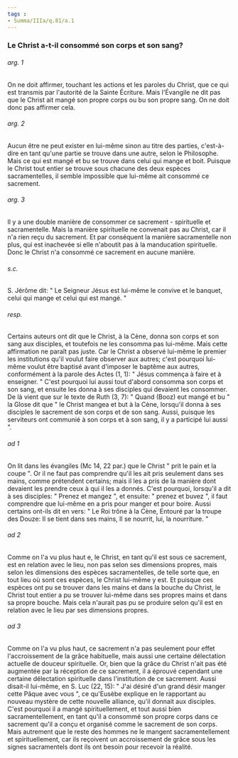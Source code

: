 ```yaml
---
tags : 
- Summa/IIIa/q.81/a.1
---
```


### Le Christ a-t-il consommé son corps et son sang?

###### arg. 1
On ne doit affirmer, touchant les actions et les paroles du Christ, que ce qui est transmis par l'autorité de la Sainte Écriture. Mais l'Évangile ne dit pas que le Christ ait mangé son propre corps ou bu son propre sang. On ne doit donc pas affirmer cela. 

###### arg. 2
Aucun être ne peut exister en lui-même sinon au titre des parties, c'est-à-dire en tant qu'une partie se trouve dans une autre, selon le Philosophe. Mais ce qui est mangé et bu se trouve dans celui qui mange et boit. Puisque le Christ tout entier se trouve sous chacune des deux espèces sacramentelles, il semble impossible que lui-même ait consommé ce sacrement. 

###### arg. 3
Il y a une double manière de consommer ce sacrement - spirituelle et sacramentelle. Mais la manière spirituelle ne convenait pas au Christ, car il n'a rien reçu du sacrement. Et par conséquent la manière sacramentelle non plus, qui est inachevée si elle n'aboutit pas à la manducation spirituelle. Donc le Christ n'a consommé ce sacrement en aucune manière. 

###### s.c.
S. Jérôme dit: " Le Seigneur Jésus est lui-même le convive et le banquet, celui qui mange et celui qui est mangé. " 

###### resp.
Certains auteurs ont dit que le Christ, à la Cène, donna son corps et son sang aux disciples, et toutefois ne les consomma pas lui-même. Mais cette affirmation ne paraît pas juste. Car le Christ a observé lui-même le premier les institutions qu'il voulut faire observer aux autres; c'est pourquoi lui-même voulut être baptisé avant d'imposer le baptême aux autres, conformément à la parole des Actes (1, 1): " Jésus commença à faire et à enseigner. " C'est pourquoi lui aussi tout d'abord consomma son corps et son sang, et ensuite les donna à ses disciples qui devaient les consommer. De là vient que sur le texte de Ruth (3, 7): " Quand (Booz) eut mangé et bu " la Glose dit que " le Christ mangea et but à la Cène, lorsqu'il donna à ses disciples le sacrement de son corps et de son sang. Aussi, puisque les serviteurs ont communié à son corps et à son sang, il y a participé lui aussi ". 

###### ad 1
On lit dans les évangiles (Mc 14, 22 par.) que le Christ " prit le pain et la coupe ". Or il ne faut pas comprendre qu'il les ait pris seulement dans ses mains, comme prétendent certains; mais il les a pris de la manière dont devaient les prendre ceux à qui il les a donnés. C'est pourquoi, lorsqu'il a dit à ses disciples: " Prenez et mangez ", et ensuite: " prenez et buvez ", il faut comprendre que lui-même en a pris pour manger et pour boire. Aussi certains ont-ils dit en vers: " Le Roi trône à la Cène, Entouré par la troupe des Douze: Il se tient dans ses mains, Il se nourrit, lui, la nourriture. " 

###### ad 2
Comme on l'a vu plus haut e, le Christ, en tant qu'il est sous ce sacrement, est en relation avec le lieu, non pas selon ses dimensions propres, mais selon les dimensions des espèces sacramentelles, de telle sorte que, en tout lieu où sont ces espèces, le Christ lui-même y est. Et puisque ces espèces ont pu se trouver dans les mains et dans la bouche du Christ, le Christ tout entier a pu se trouver lui-même dans ses propres mains et dans sa propre bouche. Mais cela n'aurait pas pu se produire selon qu'il est en relation avec le lieu par ses dimensions propres. 

###### ad 3
Comme on l'a vu plus haut, ce sacrement n'a pas seulement pour effet l'accroissement de la grâce habituelle, mais aussi une certaine délectation actuelle de douceur spirituelle. Or, bien que la grâce du Christ n'ait pas été augmentée par la réception de ce sacrement, il a éprouvé cependant une certaine délectation spirituelle dans l'institution de ce sacrement. Aussi disait-il lui-même, en S. Luc (22, 15): " J'ai désiré d'un grand désir manger cette Pâque avec vous ", ce qu'Eusèbe explique en le rapportant au nouveau mystère de cette nouvelle alliance, qu'il donnait aux disciples. C'est pourquoi il a mangé spirituellement, et tout aussi bien sacramentellement, en tant qu'il a consommé son propre corps dans ce sacrement qu'il a conçu et organisé comme le sacrement de son corps. Mais autrement que le reste des hommes ne le mangent sacramentellement et spirituellement, car ils reçoivent un accroissement de grâce sous les signes sacramentels dont ils ont besoin pour recevoir la réalité. 

